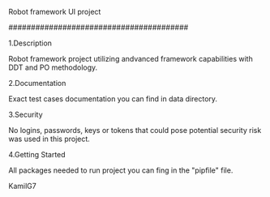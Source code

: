 Robot framework UI project

########################################

1.Description

Robot framework project utilizing andvanced framework capabilities with DDT and PO methodology.

2.Documentation

Exact test cases documentation you can find in data directory.

3.Security

No logins, passwords, keys or tokens that could pose potential security risk was used in this project.

4.Getting Started

All packages needed to run project you can fing in the "pipfile" file.

KamilG7
